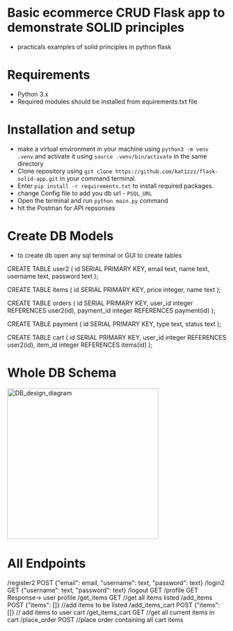 # Basic ecommerce CRUD Flask app to demonstrate SOLID principles
- practicals examples of solid principles in python flask
# Requirements
- Python 3.x
- Required modules should be installed from equirements.txt file
# Installation and setup
- make a virtual environment in your machine using `python3 -m venv .venv` and activate it using `source .venv/bin/activate` in the same directory
- Clone repository using `git clone https://github.com/kat1zzz/flask-solid-app.git` in your command terminal.
- Enter `pip install -r requirements.txt` to install required packages.
- change Config file to add you db url - `PSQL_URL`
- Open the terminal and run `python main.py` command
- hit the Postman for API repsonses

# Create DB Models
- to create db open any sql terminal or GUI to create tables


CREATE TABLE user2
(
  id SERIAL PRIMARY KEY,
  email text,
  name text,
  username text,
  password text
);

CREATE TABLE items
(
  id SERIAL PRIMARY KEY,
  price integer,
  name text
);

CREATE TABLE orders
(
  id SERIAL PRIMARY KEY,
  user_id integer REFERENCES user2(id),
  payment_id integer REFERENCES payment(id)
);

CREATE TABLE payment
(
  id SERIAL PRIMARY KEY,
  type text,
  status text
);

CREATE TABLE cart
(
  id SERIAL PRIMARY KEY,
  user_id integer REFERENCES user2(id),
  item_id integer REFERENCES items(id)
);
# Whole DB Schema

<img width="347" alt="DB_design_diagram" src="https://user-images.githubusercontent.com/60216611/192396512-5a222263-11b4-46ee-8e87-975707eff6e1.png">


# All Endpoints
/register2 POST {"email": email, "username": text, "password": text}
/login2 GET {"username": text, "password": text}
/logout GET
/profile GET Response-> user profile
/get_items GET //get all items listed
/add_items POST {"items": []} //add items to be listed
/add_items_cart POST {"items": []} // add items to user cart
/get_items_cart GET //get all current items in cart
/place_order POST //place order containing all cart items
